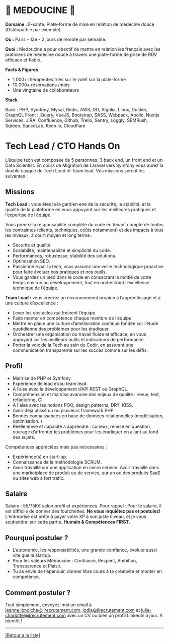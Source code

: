 # 🧘 MEDOUCINE 🧘

**Domaine :** E-santé. Plate-forme de mise en relation de médecine douce (Ostéopathie par exemple).

**Où :** Paris - 13e - 2 jours de remote par semaine. 

**Quoi :** Medoucine a pour obectif de mettre en relation les français avec les praticiens de médecine douce à travers une plate-forme de prise de RDV efficace et fiable.

**Facts & Figures**

* 1 000+ thérapeutes triés sur le volet sur la plate-forme
* 10 000+ réservations /mois
* Une vingtaine de collaborateurs

**Stack**

Back : PHP, Symfony, Mysql, Redis, AWS, DO, Algolia, Linux, Docker, GraphQL
Front : jQuery, VueJS, Bootstrap, SASS, Webpack, Apollo, Nuxtjs
Services: JIRA, Confluence, Github, Trello, Sentry, Loggly, SEMRush, Sqreen, SauceLab, Keen.io, Cloudflare


# Tech Lead / CTO Hands On

L’équipe tech est composée de 5 personnes; 3 back end, un front end et un Data Scientist. En cours de Migration de Laravel vers Symfony vous aurez la double casque de Tech Lead et Team lead. Vos missions seront les suivantes : 

## Missions

**Tech Lead :** vous êtes le·la gardien·ene de la sécurité, la stabilité, et la qualité de la plateforme en vous appuyant sur les meilleures pratiques et l’expertise de l’équipe.

Vous prenez la responsabilité complète du code en tenant compte de toutes les contraintes (clients, techniques, coûts notamment) et des impacts à tous les niveaux, à court moyen et long terme :
* Sécurité et qualité.
* Scalabilité, maintenabilité et simplicité du code.
* Performances, robustesse, stabilité des solutions.
* Optimisation SEO.
* Passionné·e par la tech, vous assurez une veille technologique proactive pour faire évoluer nos pratiques et nos outils.
* Vous gardez un pied dans le code en consacrant la moitié de votre temps environ au développement, tout en orchestrant l’excellence technique de l’équipe.

**Team Lead :** vous créerez un environnement propice à l’apprentissage et à une culture d’excellence :
* Lever les obstacles qui freinent l’équipe.
* Faire monter en compétence chaque membre de l’équipe.
* Mettre en place une culture d’amélioration continue fondée sur l’étude quotidienne des problèmes pour les éradiquer.
* Orchestrer une organisation du travail fluide et efficace, en vous appuyant sur les meilleurs outils et indicateurs de performance.
* Porter la voix de la Tech au sein du Codir, en assurant une communication transparente sur les succès comme sur les défis.


## Profil

* Maitrise de PHP et Symfony. 
* Expérience de lead et/ou team lead. 
* A l’aise avec le développement d’API REST ou GraphQL.
* Compréhension et maitrise avancée des enjeux de qualité : revue, test, refactoring, CI.
* A l'aise avec les notions POO, design patterns, DRY, KISS.
* Avoir déjà utilisé un ou plusieurs framework PHP.
* Bonnes connaissances en base de données relationnelles (modélisation, optimisation..)
* Réelle envie et capacité à apprendre : curieux, remise en question, courage d’affronter les problèmes pour les éradiquer en allant au fond des sujets.

Compétences appréciées mais pas nécessaires :

* Expérience(s) en start-up.
* Connaissance de la méthodologie SCRUM.
* Avoir travaillé sur une application en micro service.
Avoir travaillé dans une marketplace de produit ou de service, sur un ou des produits SaaS ou sites web à fort trafic.

## Salaire

Salaire : 55/75K€ selon profil et expériences.
Pour rappel : Pour le salaire, il est difficile de donner des fourchettes. **Ne vous inquiétez pas et postulez!** L'entreprise est prête à payer votre XP à son juste niveau, et je vous soutiendrai sur cette partie. **Humain & Compétences FIRST.**


## Pourquoi postuler ?
* L’autonomie, les responsabilités, une grande confiance, évoluer aussi vite que la startup.
* Pour les valeurs Médoucine : Confiance, Respect, Ambition, Transparence et Plaisir. 
* Tu as envie de t’épanouir, donner libre cours à ta créativité et monter en compétence. 


## Comment postuler ?

Tout simplement, envoyez-moi un email à jeanne.londiche@jlrecrutement.com, jodia@jlrecrutement.com et julie-charlotte@jlrecrutement.com avec un CV ou bien un profil LinkedIn à jour. À bientôt ! 


----
<a href="https://github.com/jlondiche/job-board-php/blob/master/README.md">[Retour a la liste]</a>